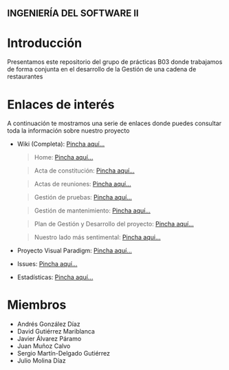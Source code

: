 ## INGENIERÍA DEL SOFTWARE II ##

# Introducción #

Presentamos este repositorio del grupo de prácticas B03 donde trabajamos de forma conjunta en el desarrollo de la Gestión de una cadena de restaurantes


# Enlaces de interés #

A continuación te mostramos una serie de enlaces donde puedes consultar toda la información sobre nuestro proyecto

* Wiki (Completa): [Pincha aquí...](https://github.com/Ofeucor/ISOFT2-2021-B03/wiki)
  > Home: [Pincha aquí...](https://github.com/Ofeucor/ISOFT2-2021-B03/wiki/Acta-de-Constituci%C3%B3n)

  > Acta de constitución: [Pincha aquí...](https://github.com/Ofeucor/ISOFT2-2021-B03/wiki/Acta-de-Constituci%C3%B3n)
  
  > Actas de reuniones: [Pincha aquí...](https://github.com/Ofeucor/ISOFT2-2021-B03/wiki/Actas)
  
  > Gestión de pruebas: [Pincha aquí...](https://github.com/Ofeucor/ISOFT2-2021-B03/wiki/Gesti%C3%B3n-de-Pruebas)
  
  > Gestión de mantenimiento: [Pincha aquí...](https://github.com/Ofeucor/ISOFT2-2021-B03/wiki/Gesti%C3%B3n-de-Mantenimiento)
  
  > Plan de Gestión y Desarrollo del proyecto: [Pincha aquí...](https://github.com/Ofeucor/ISOFT2-2021-B03/wiki/Plan-de-Gesti%C3%B3n-y-Desarrollo-de-Proyecto)
  
  > Nuestro lado más sentimental: [Pincha aqui...](https://github.com/Ofeucor/ISOFT2-2021-B03/wiki/Autoevaluaci%C3%B3n-y-Experiencias-Personales)
  
* Proyecto Visual Paradigm: [Pincha aquí...](https://drive.google.com/file/d/1J3a2pQT3cL-lpX-YnEpEgejXO5Ifbnip/view?usp=sharing)  
* Issues: [Pincha aquí...](https://github.com/Ofeucor/ISOFT2-2021-B03/issues)

* Estadísticas: [Pincha aquí...](https://github.com/Ofeucor/ISOFT2-2021-B03/pulse)


# Miembros #

* Andrés González Díaz
* David Gutiérrez Mariblanca
* Javier Álvarez Páramo
* Juan Muñoz Calvo
* Sergio Martín-Delgado Gutiérrez
* Julio Molina Díaz
